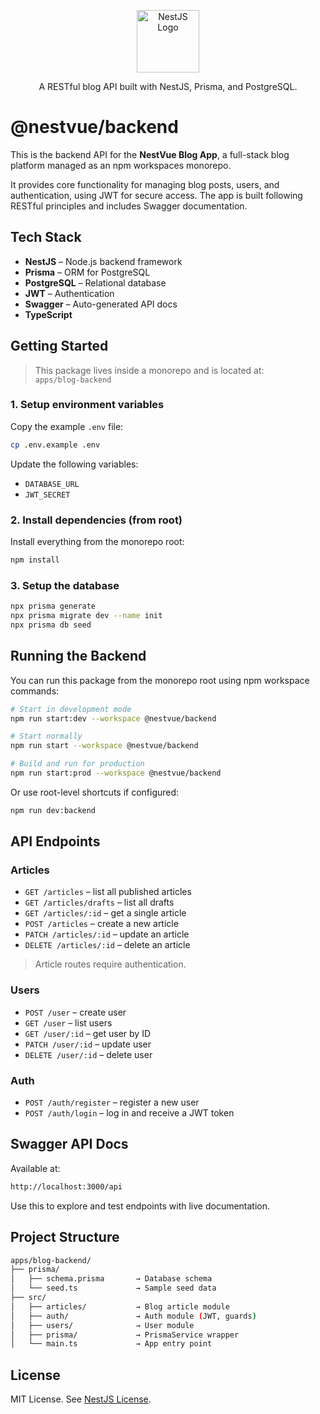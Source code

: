 <p align="center">
  <a href="https://nestjs.com/" target="_blank">
    <img src="https://nestjs.com/img/logo-small.svg" width="100" alt="NestJS Logo" />
  </a>
</p>

<p align="center">
  A RESTful blog API built with NestJS, Prisma, and PostgreSQL.
</p>

# @nestvue/backend

This is the backend API for the **NestVue Blog App**, a full-stack blog platform managed as an npm workspaces monorepo.

It provides core functionality for managing blog posts, users, and authentication, using JWT for secure access. The app is built following RESTful principles and includes Swagger documentation.

## Tech Stack

- **NestJS** – Node.js backend framework
- **Prisma** – ORM for PostgreSQL
- **PostgreSQL** – Relational database
- **JWT** – Authentication
- **Swagger** – Auto-generated API docs
- **TypeScript**

## Getting Started

> This package lives inside a monorepo and is located at:  
> `apps/blog-backend`

### 1. Setup environment variables

Copy the example `.env` file:

```bash
cp .env.example .env
````

Update the following variables:

- `DATABASE_URL`
- `JWT_SECRET`

### 2. Install dependencies (from root)

Install everything from the monorepo root:

```bash
npm install
```

### 3. Setup the database

```bash
npx prisma generate
npx prisma migrate dev --name init
npx prisma db seed
```

## Running the Backend

You can run this package from the monorepo root using npm workspace commands:

```bash
# Start in development mode
npm run start:dev --workspace @nestvue/backend

# Start normally
npm run start --workspace @nestvue/backend

# Build and run for production
npm run start:prod --workspace @nestvue/backend
```

Or use root-level shortcuts if configured:

```bash
npm run dev:backend
```

## API Endpoints

### Articles

- `GET /articles` – list all published articles
- `GET /articles/drafts` – list all drafts
- `GET /articles/:id` – get a single article
- `POST /articles` – create a new article
- `PATCH /articles/:id` – update an article
- `DELETE /articles/:id` – delete an article

> Article routes require authentication.

### Users

- `POST /user` – create user
- `GET /user` – list users
- `GET /user/:id` – get user by ID
- `PATCH /user/:id` – update user
- `DELETE /user/:id` – delete user

### Auth

- `POST /auth/register` – register a new user
- `POST /auth/login` – log in and receive a JWT token

## Swagger API Docs

Available at:

```bash
http://localhost:3000/api
```

Use this to explore and test endpoints with live documentation.

## Project Structure

```bash
apps/blog-backend/
├── prisma/
│   ├── schema.prisma       → Database schema
│   └── seed.ts             → Sample seed data
├── src/
│   ├── articles/           → Blog article module
│   ├── auth/               → Auth module (JWT, guards)
│   ├── users/              → User module
│   ├── prisma/             → PrismaService wrapper
│   └── main.ts             → App entry point
```

## License

MIT License. See [NestJS License](https://github.com/nestjs/nest/blob/master/LICENSE).
